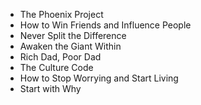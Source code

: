 - The Phoenix Project
- How to Win Friends and Influence People
- Never Split the Difference
- Awaken the Giant Within
- Rich Dad, Poor Dad
- The Culture Code
- How to Stop Worrying and Start Living
- Start with Why